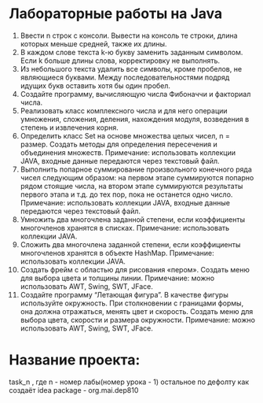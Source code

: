 # Лабораторные работы на Java
1. Ввести n строк с консоли. Вывести на консоль те строки, длина которых 
меньше средней, также их длины. 
2. В каждом слове текста k-ю букву заменить заданным символом. Если k 
больше длины слова, корректировку не выполнять. 
3. Из небольшого текста удалить все символы, кроме пробелов, не являющиеся буквами. Между последовательностями подряд идущих букв оставить хотя бы один пробел. 
4. Создайте программу, вычисляющую числа Фибоначчи и факториал числа. 
5. Реализовать класс комплексного числа и для него операции умножения, сложения, деления, нахождения модуля, возведения в степень и извлечения корня. 
6. Определить класс Set на основе множества целых чисел, n = размер. Создать методы для определения пересечения и объединения множеств. Примечание: использовать коллекции JAVA, входные данные передаются через текстовый файл. 
7. Выполнить попарное суммирование произвольного конечного ряда чисел 
следующим образом: на первом этапе суммируются попарно рядом стоящие числа, на втором этапе суммируются результаты первого этапа и т.д. до тех пор, пока не останется одно число. Примечание: использовать коллекции JAVA, входные данные передаются через текстовый файл. 
8. Умножить два многочлена заданной степени, если коэффициенты 
многочленов хранятся в списках. Примечание: использовать коллекции JAVA. 
9. Сложить два многочлена заданной степени, если коэффициенты 
многочленов хранятся в объекте HashMap. Примечание: использовать коллекции JAVA. 
10. Создать фрейм с областью для рисования «пером». Создать меню для 
выбора цвета и толщины линии. Примечание: можно использовать AWT, Swing, SWT, JFace. 
11. Создайте программу “Летающая фигура”. В качестве фигуры используйте окружность. При столкновении с границами формы, она должна отражаться, менять цвет и скорость. Создать меню для выбора цвета, скорости и размера окружности. Примечание: можно использовать AWT, Swing, SWT, JFace.

# Название проекта:
task_n , где n - номер лабы(номер урока - 1)
остальное по дефолту как создаёт idea 
package - org.mai.dep810

